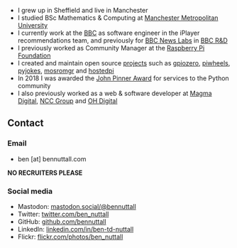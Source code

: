 - I grew up in Sheffield and live in Manchester  
- I studied BSc Mathematics & Computing at [Manchester Metropolitan University](http://www.mmu.ac.uk/)  
- I currently work at the [BBC](https://www.bbc.co.uk/) as software engineer in the iPlayer
recommendations team, and previously for [BBC News Labs](https://www.bbc.co.uk/rdnewslabs/) in
[BBC R&D](https://www.bbc.co.uk/rd)  
- I previously worked as Community Manager at the [Raspberry Pi Foundation](https://www.raspberrypi.org/)  
- I created and maintain open source [projects](https://bennuttall.com/projects/) such as
[gpiozero](https://gpiozero.readthedocs.io/), [piwheels](https://www.piwheels.org/),
[pyjokes](https://pyjok.es/), [mosromgr](https://www.bbc.co.uk/opensource/projects/mosromgr) and
[hostedpi](https://hostedpi.readthedocs.io/)  
- In 2018 I was awarded the [John Pinner Award](http://uk.python.org/john-pinner-award/) for
services to the Python community  
- I also previously worked as a web & software developer at [Magma Digital](http://www.magmadigital.co.uk/),
[NCC Group](https://www.nccgroup.com/) and [OH Digital](http://www.ohdigital.co.uk/)

## Contact

### Email

- ben [at] bennuttall.com

**NO RECRUITERS PLEASE**

### Social media

- Mastodon: [mastodon.social/@bennuttall](https://mastodon.social/@bennuttall)
- Twitter: [twitter.com/ben_nuttall](https://twitter.com/ben_nuttall)
- GitHub: [github.com/bennuttall](https://github.com/bennuttall)
- LinkedIn: [linkedin.com/in/ben-td-nuttall](https://linkedin.com/in/ben-td-nuttall)
- Flickr: [flickr.com/photos/ben_nuttall](https://flickr.com/photos/ben_nuttall)
